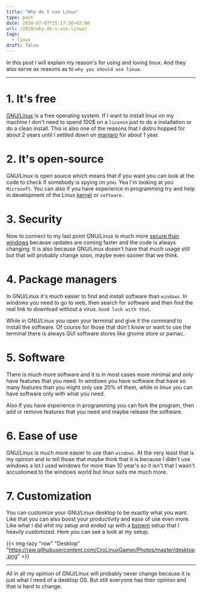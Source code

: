```yaml
---
title: "Why do I use Linux"
type: post
date: 2020-07-07T15:17:26+02:00
url: /2020/why-do-i-use-linux/
tags:
  - linux
draft: false
---
```


In this post I will explain my reason's for using and loving linux. And they also serve as reasons as to `why you should use linux`.

<!--more-->

---

# 1. It's free

[GNU/Linux](https://www.gnu.org/gnu/linux-and-gnu.en.html) is a free operating system. If I want to install linux on my machine I don't need to spend 100$ on a `license` just to do a installation or do a clean install. This is also one of the reasons that I distro hopped for about 2 years until I settled down on [manjaro](https://manjaro.org/) for about 1 year.

# 2. It's open-source

GNU/Linux is open source which means that if you want you can look at the code to check if somebody is spying on you. Yea I'm looking at you `Microsoft`. You can also if you have experience in programming try and help in development of the Linux [kernel](https://www.kernel.org/) or `software`.

# 3. Security

Now to connect to my last point GNU/Linux is much more [secure than windows](https://www.computerworld.com/article/3252823/why-linux-is-better-than-windows-or-macos-for-security.html) because updates are coming faster and the code is always changing. It is also because GNU/Linux doesn't have that much usage still but that will probably change soon, maybe even sooner that we think.

# 4. Package managers

In GNU/Linux it's much easier to find and install software than `windows`. In windows you need to go to web, then search for software and then find the real link to download without a virus. `Good luck with that`.

While in GNU/Linux you open your terminal and give it the command to install the software. Of course for those that don't know or want to use the terminal there is always GUI software stores like gnome store or pamac.

# 5. Software

There is much more software and it is in most cases more minimal and only have features that you need. In windows you have software that have so many features than you might only use 20% of them, while in linux you can have software only with what you need.

Also if you have experience in programming you can fork the program, then add or remove features that you need and maybe release the software.

# 6. Ease of use

GNU/Linux is much more easier to use than `windows`. At the very least that is my opinion and to tell those that maybe think that it is because I didn't use windows a lot.I used windows for more than 10 year's so it isn't that I wasn't accustomed to the windows world but linux suits me much more.

# 7. Customization

You can customize your GNU/Linux desktop to be exactly what you want. Like that you can also boost your productivity and ease of use even more. Like what I did whit my setup and ended up with a [bspwm](https://github.com/baskerville/bspwm) setup that I heavily customized. Here you can see a look at my setup.

{{< img-lazy  "row" "Desktop" "https://raw.githubusercontent.com/CroLinuxGamer/Photos/master/desktop.png" >}}

---

All in all my opinion of GNU/Linux will probably never change because it is just what I need of a desktop OS. But still everyone has their opinion and that is hard to change.
